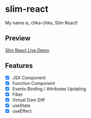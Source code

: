 # slim-react
My name is, chka-chka, Slim React!

## Preview

[Slim React Live Demo](https://slim-react.vercel.app/)

## Features

- [x] JSX Component
- [x] Function Component
- [x] Events Binding / Attributes Updating 
- [x] Fiber
- [x] Virtual Dom Diff
- [x] useState
- [x] useEffect
